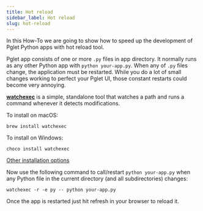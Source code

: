 ```yaml
---
title: Hot reload
sidebar_label: Hot reload
slug: hot-reload
---
```


In this How-To we are going to show how to speed up the development of Pglet Python apps with hot reload tool.

Pglet app consists of one or more `.py` files in app directory. It normally runs as any other Python app with `python your-app.py`. When any of `.py` files change, the application must be restarted. While you do a lot of small changes working to perfect your Pglet UI, those constant restarts could become very annoying.

[**watchexec**](https://github.com/watchexec/watchexec) is a simple, standalone tool that watches a path and runs a command whenever it detects modifications.

To install on macOS:

```
brew install watchexec
```

To install on Windows:

```
choco install watchexec
```

[Other installation options](https://github.com/watchexec/watchexec/tree/main/cli#installation)

Now use the following command to call/restart `python your-app.py` when any Python file in the current directory (and all subdirectories) changes:

```
watchexec -r -e py -- python your-app.py
```

Once the app is restarted just hit refresh in your browser to reload it.